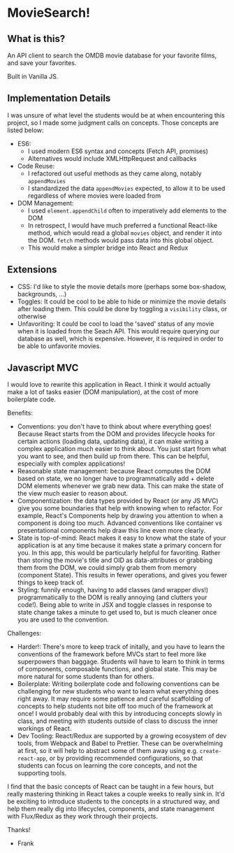 # MovieSearch!

## What is this?

An API client to search the OMDB movie database for your favorite films, and save your favorites.

Built in Vanilla JS.

## Implementation Details

I was unsure of what level the students would be at when encountering this project, so I made some judgment calls on concepts. Those concepts are listed below:

- ES6:
  - I used modern ES6 syntax and concepts (Fetch API, promises)
  - Alternatives would include XMLHttpRequest and callbacks
- Code Reuse:
  - I refactored out useful methods as they came along, notably `appendMovies`
  - I standardized the data `appendMovies` expected, to allow it to be used regardless of where movies were loaded from
- DOM Management:
  - I used `element.appendChild` often to imperatively add elements to the DOM
  - In retrospect, I would have much preferred a functional React-like method, which would read a global `movies` object, and render it into the DOM. `fetch` methods would pass data into this global object.
  - This would make a simpler bridge into React and Redux

## Extensions

- CSS: I'd like to style the movie details more (perhaps some box-shadow, backgrounds, ...)
- Toggles: It could be cool to be able to hide or minimize the movie details after loading them. This could be done by toggling a `visibility` class, or otherwise
- Unfavoriting: It could be cool to load the 'saved' status of any movie when it is loaded from the Seach API. This would require querying our database as well, which is expensive. However, it is required in order to be able to unfavorite movies.

## Javascript MVC

I would love to rewrite this application in React. I think it would actually make a lot of tasks easier (DOM manipulation), at the cost of more boilerplate code.

Benefits:
- Conventions: you don't have to think about where everything goes! Because React starts from the DOM and provides lifecycle hooks for certain actions (loading data, updating data), it can make writing a complex application much easier to think about. You just start from what you want to see, and then build up from there. This can be helpful, especially with complex applications!
- Reasonable state management: because React computes the DOM based on state, we no longer have to programmatically add + delete DOM elements whenever we grab new data. This can make the state of the view much easier to reason about.
- Componentization: the data types provided by React (or any JS MVC) give you some boundaries that help with knowing when to refactor. For example, React's Components help by drawing you attention to when a component is doing too much. Advanced conventions like container vs presentational components help draw this line even more clearly.
- State is top-of-mind: React makes it easy to know what the state of your application is at any time because it makes state a primary concern for you. In this app, this would be particularly helpful for favoriting. Rather than storing the movie's title and OID as data-attributes or grabbing them from the DOM, we could simply grab them from memory (component State). This results in fewer operations, and gives you fewer things to keep track of.
- Styling: funnily enough, having to add classes (and wrapper divs!) programmatically to the DOM is really annoying (and clutters your code!). Being able to write in JSX and toggle classes in response to state change takes a minute to get used to, but is much cleaner once you are used to the convention.

Challenges:
- Harder!: There's more to keep track of initally, and you have to learn the conventions of the framework before MVCs start to feel more like superpowers than baggage. Students will have to learn to think in terms of components, composable functions, and global state. This may be more natural for some students than for others.
- Boilerplate: Writing boilerplate code and following conventions can be challenging for new students who want to learn what everything does right away. It may require some patience and careful scaffolding of concepts to help students not bite off too much of the framework at once! I would probably deal with this by introducing concepts slowly in class, and meeting with students outside of class to discuss the inner workings of React.
- Dev Tooling: React/Redux are supported by a growing ecosystem of dev tools, from Webpack and Babel to Prettier. These can be overwhelming at first, so it will help to abstract some of them away using e.g. `create-react-app`, or by providing recommended configurations, so that students can focus on learning the core concepts, and not the supporting tools.

I find that the basic concepts of React can be taught in a few hours, but really mastering thinking in React takes a couple weeks to really sink in. It'd be exciting to introduce students to the concepts in a structured way, and help them really dig into lifecycles, components, and state management with Flux/Redux as they work through their projects.

Thanks!

- Frank
